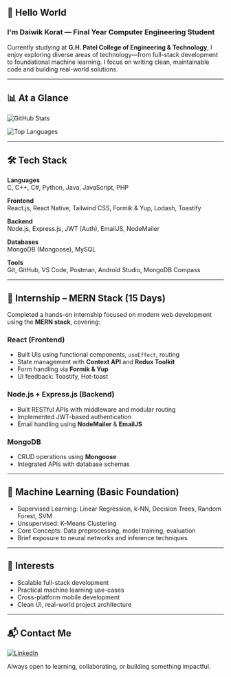 ## 👋 Hello World

### I'm Daiwik Korat — Final Year Computer Engineering Student

Currently studying at **G.H. Patel College of Engineering & Technology**, I enjoy exploring diverse areas of technology—from full-stack development to foundational machine learning. I focus on writing clean, maintainable code and building real-world solutions.

---

## 📊 At a Glance

![GitHub Stats](https://github-readme-stats.vercel.app/api?username=KoratDaiwik&show_icons=true&theme=default)

![Top Languages](https://github-readme-stats.vercel.app/api/top-langs/?username=KoratDaiwik&layout=compact&theme=default)

---

## 🛠️ Tech Stack

**Languages**  
C, C++, C#, Python, Java, JavaScript, PHP

**Frontend**  
React.js, React Native, Tailwind CSS, Formik & Yup, Lodash, Toastify

**Backend**  
Node.js, Express.js, JWT (Auth), EmailJS, NodeMailer

**Databases**  
MongoDB (Mongoose), MySQL

**Tools**  
Git, GitHub, VS Code, Postman, Android Studio, MongoDB Compass

---

## 🔧 Internship – MERN Stack (15 Days)

Completed a hands-on internship focused on modern web development using the **MERN stack**, covering:

### React (Frontend)
- Built UIs using functional components, `useEffect`, routing
- State management with **Context API** and **Redux Toolkit**
- Form handling via **Formik & Yup**
- UI feedback: Toastify, Hot-toast

### Node.js + Express.js (Backend)
- Built RESTful APIs with middleware and modular routing
- Implemented JWT-based authentication
- Email handling using **NodeMailer** & **EmailJS**

### MongoDB
- CRUD operations using **Mongoose**
- Integrated APIs with database schemas

---

## 🤖 Machine Learning (Basic Foundation)

- Supervised Learning: Linear Regression, k-NN, Decision Trees, Random Forest, SVM  
- Unsupervised: K-Means Clustering  
- Core Concepts: Data preprocessing, model training, evaluation  
- Brief exposure to neural networks and inference techniques

---

## 🎯 Interests

- Scalable full-stack development  
- Practical machine learning use-cases  
- Cross-platform mobile development  
- Clean UI, real-world project architecture

---

## 📬 Contact Me

[![LinkedIn](https://img.shields.io/badge/LinkedIn-Connect-blue?style=for-the-badge&logo=linkedin)](https://www.linkedin.com/in/daiwikkorat/)

Always open to learning, collaborating, or building something impactful.


